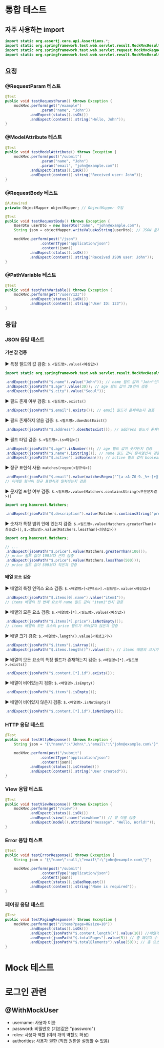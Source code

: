 # 통합 테스트
## 자주 사용하는 import
```java
import static org.assertj.core.api.Assertions.*;  
import static org.springframework.test.web.servlet.result.MockMvcResultMatchers.status;  
import static org.springframework.test.web.servlet.request.MockMvcRequestBuilders.*;
import static org.springframework.test.web.servlet.result.MockMvcResultMatchers.*;
```


## 요청
### @RequestParam 테스트
```java
@Test
public void testRequestParam() throws Exception {
	mockMvc.perform(get("/example")
				.param("name", "John"))
		   .andExpect(status().isOk())
		   .andExpect(content().string("Hello, John"));
}
```


### @ModelAttribute 테스트
```java
@Test
public void testModelAttribute() throws Exception {
    mockMvc.perform(post("/submit")
				.param("name", "John")
				.param("email", "john@example.com"))
           .andExpect(status().isOk())
           .andExpect(content().string("Received user: John"));
}
```

### @RequestBody 테스트
```java
@Autowired
private ObjectMapper objectMapper; // ObjectMapper 주입

@Test
public void testRequestBody() throws Exception {
    UserDto userDto = new UserDto("John", "john@example.com");
    String json = objectMapper.writeValueAsString(userDto); // JSON 문자열로 변환

    mockMvc.perform(post("/json")
				.contentType("application/json")
				.content(json))
           .andExpect(status().isOk())
           .andExpect(content().string("Received JSON user: John"));
}
```


### @PathVariable 테스트
```java
@Test
public void testPathVariable() throws Exception {
    mockMvc.perform(get("/user/123"))
           .andExpect(status().isOk())
           .andExpect(content().string("User ID: 123"));
}
```

## 응답
### JSON 응답 테스트
#### 기본 값 검증
▶ 특정 필드의 값 검증: `$.<필드명>.value(<예상값>)`
```java
import static org.springframework.test.web.servlet.result.MockMvcResultMatchers.jsonPath;

.andExpect(jsonPath("$.name").value("John")); // name 필드 값이 "John"인지 검증
.andExpect(jsonPath("$.age").value(30)); // age 필드 값이 30인지 검증
.andExpect(jsonPath("$.city").value("Seoul"));
```

▶ 필드 존재 여부 검증: `$.<필드명>.exists()`
```Java
.andExpect(jsonPath("$.email").exists()); // email 필드가 존재하는지 검증
```

▶ 필드 존재하지 않음 검증: `$.<필드명>.doesNotExist()`
```Java
.andExpect(jsonPath("$.address").doesNotExist()); // address 필드가 존재하지 않는지 검증
```

▶ 필드 타입 검증: `$.<필드명>.is<타입>()`
```Java
.andExpect(jsonPath("$.age").isNumber()); // age 필드 값이 숫자인지 검증
.andExpect(jsonPath("$.name").isString()); // name 필드 값이 문자열인지 검증
.andExpect(jsonPath("$.active").isBoolean()); // active 필드 값이 boolean 인지 검증
```

▶ 정규 표현식 사용: `matches(regex(<정규식>))`
```Java
.andExpect(jsonPath("$.email").value(matchesRegex("^[a-zA-Z0-9._%+-]+@[a-zA-Z0-9.-]+\\.[a-zA-Z]{2,6}$"))); 
// 이메일 형식이 정규 표현식과 일치하는지 검증
```

▶ 문자열 포함 여부 검증: `$.<필드명>.value(Matchers.containsString(<부분문자열>))`
```Java
import org.hamcrest.Matchers;

.andExpect(jsonPath("$.description").value(Matchers.containsString("product"))); // description 필드 값이 "product"를 포함하는지 검증
```

▶ 숫자가 특정 범위 안에 있는지 검증: `$.<필드명>.value(Matchers.greaterThan(<최솟값>))`, `$.<필드명>.value(Matchers.lessThan(<최댓값>))`
```Java
import org.hamcrest.Matchers;

// ...
.andExpect(jsonPath("$.price").value(Matchers.greaterThan(100))); 
// price 필드 값이 100보다 큰지 검증
.andExpect(jsonPath("$.price").value(Matchers.lessThan(500))); 
// price 필드 값이 500보다 작은지 검증
```

#### 배열 요소 검증
▶ 배열의 특정 인덱스 요소 검증: `$.<배열명>[<인덱스>].<필드명>.value(<예상값>)`
```Java
.andExpect(jsonPath("$.items[0].name").value("item1")); 
// items 배열의 첫 번째 요소의 name 필드 값이 "item1"인지 검증
```

▶ 배열의 모든 요소 검증: `$.<배열명>[*].<필드명>.value(<예상값>)`
```Java
.andExpect(jsonPath("$.items[*].price").isNotEmpty()); 
// items 배열의 모든 요소의 price 필드가 비어있지 않은지 검증
```

▶ 배열 크기 검증: `$.<배열명>.length().value(<예상크기>)`
```Java
.andExpect(jsonPath("$.items").isArray());
.andExpect(jsonPath("$.items.length()").value(3)); // items 배열의 크기가 3인지 검증
```

▶ 배열의 모든 요소의 특정 필드가 존재하는지 검증: `$.<배열명>[*].<필드명>.exists()`
```Java
.andExpect(jsonPath("$.content.[*].id").exists());
```

▶ 배열이 비어있는지 검증: `$.<배열명>.isEmpty()`
```Java
.andExpect(jsonPath("$.items").isEmpty());
```

▶ 배열이 비어있지 않은지 검증: `$.<배열명>.isNotEmpty()`
```Java
.andExpect(jsonPath("$.content.[*].id").isNotEmpty());
```


### HTTP 응답 테스트
```java
@Test
public void testHttpResponse() throws Exception {
    String json = "{\"name\":\"John\",\"email\":\"john@example.com\"}";

    mockMvc.perform(post("/submit")
				.contentType("application/json")
				.content(json))
           .andExpect(status().isCreated())
           .andExpect(content().string("User created"));
}
```

### View 응답 테스트
```java
@Test
public void testViewResponse() throws Exception {
    mockMvc.perform(get("/view"))
           .andExpect(status().isOk())
           .andExpect(view().name("viewName")) // 뷰 이름 검증
           .andExpect(model().attribute("message", "Hello, World!"));
}
```

### Error 응답 테스트
```java
@Test
public void testErrorResponse() throws Exception {
    String json = "{\"name\":null,\"email\":\"john@example.com\"}";

    mockMvc.perform(post("/submit")
				.contentType("application/json")
				.content(json))
           .andExpect(status().isBadRequest())
           .andExpect(content().string("Name is required"));
}
```

### 페이징 응답 테스트
```java
@Test
public void testPagingResponse() throws Exception {
	mockMvc.perform(get("/items?page=0&size=10")) 
		   .andExpect(status().isOk())
		   .andExpect(jsonPath("$.content.length()").value(10)) //배열의 길이
		   .andExpect(jsonPath("$.totalPages").value(5)) // 총 페이지 수
		   .andExpect(jsonPath("$.totalElements").value(50)); // 총 요소 수
}
```


# Mock 테스트

# 로그인 관련
## @WithMockUser
- username: 사용자 이름
- password: 비밀번호 (기본값은 "password")
- roles: 사용자 역할 (여러 개의 역할도 허용)
- authorities: 사용자 권한 (직접 권한을 설정할 수 있음)

